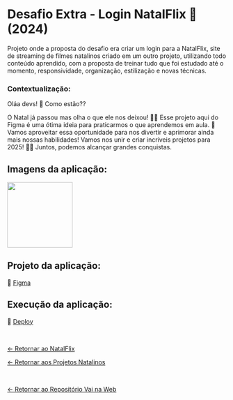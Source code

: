 # Desafio Extra - Login NatalFlix 🎅(2024)

Projeto onde a proposta do desafio era criar um login para a NatalFlix, site de streaming de filmes natalinos criado em um outro projeto, utilizando todo conteúdo aprendido, com a proposta de treinar tudo que foi estudado até o momento, responsividade, organização, estilização e novas técnicas.

### Contextualização:

Oláa devs! 🌟 Como estão??    

O Natal já passou mas olha o que ele nos deixou! 🎅🎄 
Esse projeto aqui do Figma é uma ótima ideia para praticarmos o que aprendemos em aula. 🚀 
Vamos aproveitar essa oportunidade para nos divertir e aprimorar ainda mais nossas habilidades!
Vamos nos unir e criar incríveis projetos para 2025! 💪🚀 
Juntos, podemos alcançar grandes conquistas.

## Imagens da aplicação:

<div align="left">
 <img src="" height="150" />
</div>

## Projeto da aplicação:

📌 [Figma](https://www.figma.com/design/5GZiDiMXLdazvjzjOqF3Pw/NatalFlix-(Copy)?node-id=0-1&p=f&t=tBZRGeWi8hrKQ7rl-0)

## Execução da aplicação:

📌 [Deploy]()

 <br>

[<- Retornar ao NatalFlix ](https://github.com/GilvanPOliveira/VaiNaWeb/tree/main/ProjetoNatal/Natalflix)
 

[<- Retornar aos Projetos Natalinos ](https://github.com/GilvanPOliveira/VaiNaWeb/tree/main/ProjetoNatal)

 <br>
 
[<- Retornar ao Repositório Vai na Web](https://github.com/GilvanPOliveira/VaiNaWeb)




